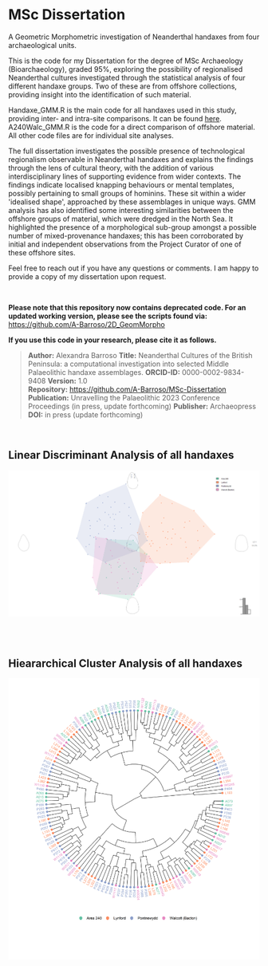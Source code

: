 # MSc Dissertation

A Geometric Morphometric investigation of Neanderthal handaxes from four archaeological units.

This is the code for my Dissertation for the degree of MSc Archaeology (Bioarchaeology), graded 95%, exploring the possibility of regionalised Neanderthal cultures investigated through the statistical analysis of four different handaxe groups. Two of these are from offshore collections, providing insight into the identification of such material.

Handaxe_GMM.R is the main code for all handaxes used in this study, providing inter- and intra-site comparisons. It can be found [here](https://github.com/A-Barroso/MSc-Dissertation/blob/main/Scripts/Handaxe_GMM.R).
A240Walc_GMM.R is the code for a direct comparison of offshore material. All other code files are for individual site analyses.

The full dissertation investigates the possible presence of technological regionalism observable in Neanderthal handaxes and explains the findings through the lens of cultural theory, with the addition of various interdisciplinary lines of supporting evidence from wider contexts. The findings indicate localised knapping behaviours or mental templates, possibly pertaining to small groups of hominins. These sit within a wider 'idealised shape', approached by these assemblages in unique ways. GMM analysis has also identified some interesting similarities between the offshore groups of material, which were dredged in the North Sea. It highlighted the presence of a morphological sub-group amongst a possible number of mixed-provenance handaxes; this has been corroborated by initial and independent observations from the Project Curator of one of these offshore sites.

Feel free to reach out if you have any questions or comments. I am happy to provide a copy of my dissertation upon request.


<br>

**Please note that this repository now contains deprecated code. For an updated working version, please see the scripts found via:** https://github.com/A-Barroso/2D_GeomMorpho

**If you use this code in your research, please cite it as follows.**

> **Author:** Alexandra Barroso
> **Title:** Neanderthal Cultures of the British Peninsula: a computational investigation into selected Middle Palaeolithic handaxe assemblages.
> **ORCID-ID:** 0000-0002-9834-9408
> **Version:** 1.0  
> **Repository:** https://github.com/A-Barroso/MSc-Dissertation
> **Publication:** Unravelling the Palaeolithic 2023 Conference Proceedings (in press, update forthcoming)
> **Publisher:** Archaeopress
> **DOI:** in press (update forthcoming)


<br>




## Linear Discriminant Analysis of all handaxes

![./images/LDAfullaxes.jpg](https://github.com/A-Barroso/MSc-Dissertation/blob/main/Images/LDAfullaxes.jpg)


<br>


<br>



## Hieararchical Cluster Analysis of all handaxes

![./images/clad.jpg](https://github.com/A-Barroso/MSc-Dissertation/blob/main/Images/clad.jpg)
